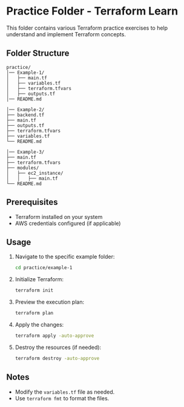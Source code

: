 # Practice Folder - Terraform Learn

This folder contains various Terraform practice exercises to help understand and implement Terraform concepts.

## Folder Structure

```
practice/
│── Example-1/
│   ├── main.tf
│   ├── variables.tf
│   ├── terraform.tfvars
│   ├── outputs.tf
│── README.md

│── Example-2/
├── backend.tf
├── main.tf
├── outputs.tf
├── terraform.tfvars
├── variables.tf
└── README.md

│── Example-3/
├── main.tf
├── terraform.tfvars
├── modules/
│   ├── ec2_instance/
│   │   ├── main.tf
└── README.md
```

## Prerequisites
- Terraform installed on your system
- AWS credentials configured (if applicable)

## Usage
1. Navigate to the specific example folder:
   ```sh
   cd practice/example-1
   ```
2. Initialize Terraform:
   ```sh
   terraform init
   ```
3. Preview the execution plan:
   ```sh
   terraform plan
   ```
4. Apply the changes:
   ```sh
   terraform apply -auto-approve
   ```
5. Destroy the resources (if needed):
   ```sh
   terraform destroy -auto-approve
   ```

## Notes
- Modify the `variables.tf` file as needed.
- Use `terraform fmt` to format the files.
